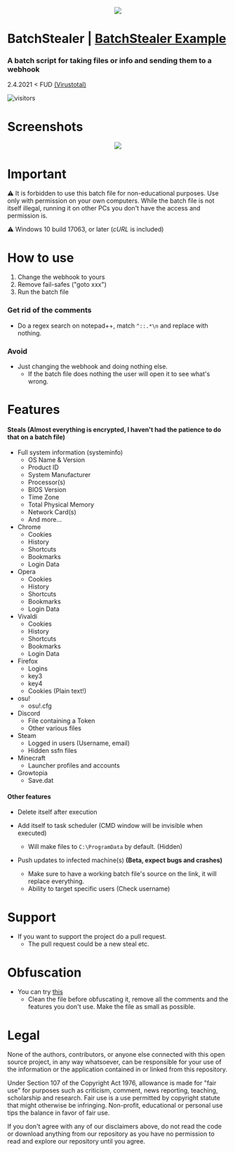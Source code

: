 <p align="center">
<img src="https://i.imgur.com/ubHHTuu.png">
</p>

# BatchStealer | [BatchStealer Example](https://github.com/Takaovi/BatchStealer-Example)

### A batch script for taking files or info and sending them to a webhook

2.4.2021 < FUD [(Virustotal)](https://www.virustotal.com/gui/file/94055f3f53d270c1407c4eabbf6520f469c1b5a89506a46e9b4df6143f06b1d3/detection)

![visitors](https://visitor-badge.glitch.me/badge?page_id=takaovi.batchStealer)

# Screenshots
<p align="center">
<img src="https://i.imgur.com/8tmguuS.jpg">
</p>

# Important

⚠️ It is forbidden to use this batch file for non-educational purposes. Use only with permission on your own computers. While the batch file is not itself illegal, running it on other PCs you don't have the access and permission is.

⚠️ Windows 10 build 17063, or later (*cURL* is included)

# How to use

1. Change the webhook to yours
2. Remove fail-safes ("goto xxx")
3. Run the batch file

### Get rid of the comments
* Do a regex search on notepad++, match `^::.*\n` and replace with nothing.

### Avoid
* Just changing the webhook and doing nothing else. 
  * If the batch file does nothing the user will open it to see what's wrong.

# Features

#### Steals (Almost everything is encrypted, I haven't had the patience to do that on a batch file)
* Full system information (systeminfo)
  * OS Name & Version
  * Product ID
  * System Manufacturer
  * Processor(s)
  * BIOS Version
  * Time Zone
  * Total Physical Memory
  * Network Card(s)
  * And more...
* Chrome
  * Cookies
  * History
  * Shortcuts
  * Bookmarks
  * Login Data
* Opera
  * Cookies
  * History
  * Shortcuts
  * Bookmarks
  * Login Data
* Vivaldi
  * Cookies
  * History
  * Shortcuts
  * Bookmarks
  * Login Data
* Firefox
  * Logins
  * key3
  * key4
  * Cookies (Plain text!)
* osu!
  * osu!.cfg
* Discord
  * File containing a Token
  * Other various files
* Steam
  * Logged in users (Username, email)
  * Hidden ssfn files
* Minecraft
  * Launcher profiles and accounts
* Growtopia
  * Save.dat

#### Other features
* Delete itself after execution

* Add itself to task scheduler (CMD window will be invisible when executed)
  * Will make files to `C:\ProgramData` by default. (Hidden)

* Push updates to infected machine(s) **(Beta, expect bugs and crashes)**
  * Make sure to have a working batch file's source on the link, it will replace everything.
  * Ability to target specific users (Check username)

# Support

* If you want to support the project do a pull request.
  * The pull request could be a new steal etc.

# Obfuscation
* You can try [this](https://github.com/SkyEmie/batch-obfuscator)
  * Clean the file before obfuscating it, remove all the comments and the features you don't use. Make the file as small as possible.

# Legal

None of the authors, contributors, or anyone else connected with this open source project, in any way whatsoever, can be responsible for your use of the information or the application contained in or linked from this repository.

Under Section 107 of the Copyright Act 1976, allowance is made for "fair use" for purposes such as criticism, comment, news reporting, teaching, scholarship and research. Fair use is a use permitted by copyright statute that might otherwise be infringing. Non-profit, educational or personal use tips the balance in favor of fair use.

If you don't agree with any of our disclaimers above, do not read the code or download anything from our repository as you have no permission to read and explore our repository until you agree.
